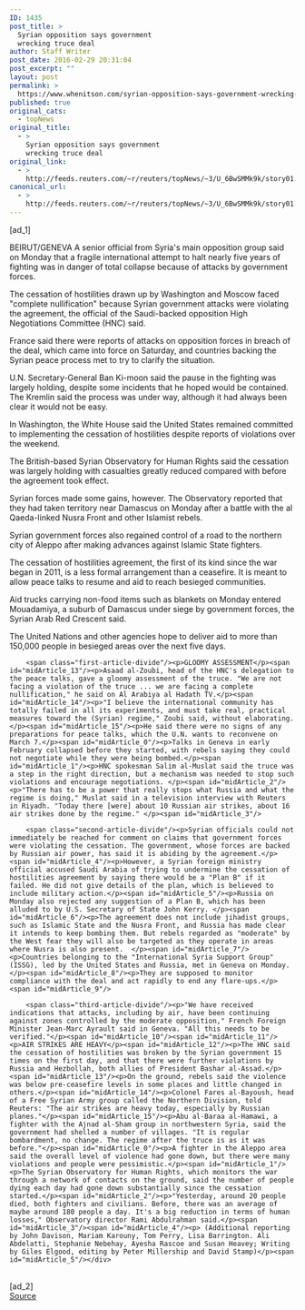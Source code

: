 ```yaml
---
ID: 1435
post_title: >
  Syrian opposition says government
  wrecking truce deal
author: Staff Writer
post_date: 2016-02-29 20:31:04
post_excerpt: ""
layout: post
permalink: >
  https://www.whenitson.com/syrian-opposition-says-government-wrecking-truce-deal/
published: true
original_cats:
  - topNews
original_title:
  - >
    Syrian opposition says government
    wrecking truce deal
original_link:
  - >
    http://feeds.reuters.com/~r/reuters/topNews/~3/U_6BwSMMk9k/story01.htm
canonical_url:
  - >
    http://feeds.reuters.com/~r/reuters/topNews/~3/U_6BwSMMk9k/story01.htm
---
```

 [ad_1]
<br><div id="articleText">
<span id="midArticle_start"/>

<span id="midArticle_0"/><span class="focusParagraph" readability="4"><p><span class="articleLocation">BEIRUT/GENEVA</span> A senior official from Syria's main opposition group said on Monday that a fragile international attempt to halt nearly five years of fighting was in danger of total collapse because of attacks by government forces.</p></span><span id="midArticle_1"/><p>The cessation of hostilities drawn up by Washington and Moscow faced "complete nullification" because Syrian government attacks were violating the agreement, the official of the Saudi-backed opposition High Negotiations Committee (HNC) said.</p><span id="midArticle_2"/><p>France said there were reports of attacks on opposition forces in breach of the deal, which came into force on Saturday, and countries backing the Syrian peace process met to try to clarify the situation.</p><span id="midArticle_3"/><p>U.N. Secretary-General Ban Ki-moon said the pause in the fighting was largely holding, despite some incidents that he hoped would be contained. The Kremlin said the process was under way, although it had always been clear it would not be easy.</p><span id="midArticle_4"/><p>In Washington, the White House said the United States remained committed to implementing the cessation of hostilities despite reports of violations over the weekend.</p><span id="midArticle_5"/><p>The British-based Syrian Observatory for Human Rights said the cessation was largely holding with casualties greatly reduced compared with before the agreement took effect.</p><span id="midArticle_6"/><p>Syrian forces made some gains, however. The Observatory reported that they had taken territory near Damascus on Monday after a battle with the al Qaeda-linked Nusra Front and other Islamist rebels.</p><span id="midArticle_7"/><p>Syrian government forces also regained control of a road to the northern city of Aleppo after making advances against Islamic State fighters.</p><span id="midArticle_8"/><p>The cessation of hostilities agreement, the first of its kind since the war began in 2011, is a less formal arrangement than a ceasefire. It is meant to allow peace talks to resume and aid to reach besieged communities. </p><span id="midArticle_9"/><p>Aid trucks carrying non-food items such as blankets on Monday entered Mouadamiya, a suburb of Damascus under siege by government forces, the Syrian Arab Red Crescent said. </p><span id="midArticle_10"/><p>The United Nations and other agencies hope to deliver aid to more than 150,000 people in besieged areas over the next five days.</p><span id="midArticle_11"/><span id="midArticle_12"/>
        
        <span class="first-article-divide"/><p>GLOOMY ASSESSMENT</p><span id="midArticle_13"/><p>Asaad al-Zoubi, head of the HNC's delegation to the peace talks, gave a gloomy assessment of the truce. "We are not facing a violation of the truce ... we are facing a complete nullification," he said on Al Arabiya al Hadath TV.</p><span id="midArticle_14"/><p>"I believe the international community has totally failed in all its experiments, and must take real, practical measures toward the (Syrian) regime," Zoubi said, without elaborating.</p><span id="midArticle_15"/><p>He said there were no signs of any preparations for peace talks, which the U.N. wants to reconvene on March 7.</p><span id="midArticle_0"/><p>Talks in Geneva in early February collapsed before they started, with rebels saying they could not negotiate while they were being bombed.</p><span id="midArticle_1"/><p>HNC spokesman Salim al-Muslat said the truce was a step in the right direction, but a mechanism was needed to stop such violations and encourage negotiations. </p><span id="midArticle_2"/><p>"There has to be a power that really stops what Russia and what the regime is doing," Muslat said in a television interview with Reuters in Riyadh. "Today there [were] about 10 Russian air strikes, about 16 air strikes done by the regime." </p><span id="midArticle_3"/>
        
        <span class="second-article-divide"/><p>Syrian officials could not immediately be reached for comment on claims that government forces were violating the cessation. The government, whose forces are backed by Russian air power, has said it is abiding by the agreement.</p><span id="midArticle_4"/><p>However, a Syrian foreign ministry official accused Saudi Arabia of trying to undermine the cessation of hostilities agreement by saying there would be a "Plan B" if it failed. He did not give details of the plan, which is believed to include military action.</p><span id="midArticle_5"/><p>Russia on Monday also rejected any suggestion of a Plan B, which has been alluded to by U.S. Secretary of State John Kerry. </p><span id="midArticle_6"/><p>The agreement does not include jihadist groups, such as Islamic State and the Nusra Front, and Russia has made clear it intends to keep bombing them. But rebels regarded as "moderate" by the West fear they will also be targeted as they operate in areas where Nusra is also present.  </p><span id="midArticle_7"/><p>Countries belonging to the "International Syria Support Group" (ISSG), led by the United States and Russia, met in Geneva on Monday. </p><span id="midArticle_8"/><p>They are supposed to monitor compliance with the deal and act rapidly to end any flare-ups.</p><span id="midArticle_9"/>
        
        <span class="third-article-divide"/><p>"We have received indications that attacks, including by air, have been continuing against zones controlled by the moderate opposition," French Foreign Minister Jean-Marc Ayrault said in Geneva. "All this needs to be verified."</p><span id="midArticle_10"/><span id="midArticle_11"/><p>AIR STRIKES ARE HEAVY</p><span id="midArticle_12"/><p>The HNC said the cessation of hostilities was broken by the Syrian government 15 times on the first day, and that there were further violations by Russia and Hezbollah, both allies of President Bashar al-Assad.</p><span id="midArticle_13"/><p>On the ground, rebels said the violence was below pre-ceasefire levels in some places and little changed in others.</p><span id="midArticle_14"/><p>Colonel Fares al-Bayoush, head of a Free Syrian Army group called the Northern Division, told Reuters: "The air strikes are heavy today, especially by Russian planes."</p><span id="midArticle_15"/><p>Abu al-Baraa al-Hamawi, a fighter with the Ajnad al-Sham group in northwestern Syria, said the government had shelled a number of villages. "It is regular bombardment, no change. The regime after the truce is as it was before."</p><span id="midArticle_0"/><p>A fighter in the Aleppo area said the overall level of violence had gone down, but there were many violations and people were pessimistic.</p><span id="midArticle_1"/><p>The Syrian Observatory for Human Rights, which monitors the war through a network of contacts on the ground, said the number of people dying each day had gone down substantially since the cessation started.</p><span id="midArticle_2"/><p>"Yesterday, around 20 people died, both fighters and civilians. Before, there was an average of maybe around 180 people a day. It's a big reduction in terms of human losses," Observatory director Rami Abdulrahman said.</p><span id="midArticle_3"/><span id="midArticle_4"/><p> (Additional reporting by John Davison, Mariam Karouny, Tom Perry, Lisa Barrington. Ali Abdelatti, Stephanie Nebehay, Ayesha Rascoe and Susan Heavey; Writing by Giles Elgood, editing by Peter Millership and David Stamp)</p><span id="midArticle_5"/></div>
<br>[ad_2]
<br><a href="http://feeds.reuters.com/~r/reuters/topNews/~3/U_6BwSMMk9k/story01.htm">Source </a>